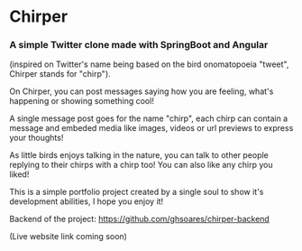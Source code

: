 # Chirper
### A simple Twitter clone made with SpringBoot and Angular

(inspired on Twitter's name being based on the bird onomatopoeia "tweet", Chirper stands for "chirp").

On Chirper, you can post messages saying how you are feeling, what's happening or showing something cool!

A single message post goes for the name "chirp", each chirp can contain a message and embeded media like images, videos or url previews to express your thoughts!

As little birds enjoys talking in the nature, you can talk to other people replying to their chirps with a chirp too! You can also like any chirp you liked!

This is a simple portfolio project created by a single soul to show it's development abilities, I hope you enjoy it!

Backend of the project: https://github.com/ghsoares/chirper-backend

(Live website link coming soon)
